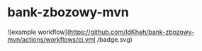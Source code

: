 # bank-zbozowy-mvn
![example workflow](https://github.com/IdKheh/bank-zbozowy-mvn/actions/workflows/ci.yml
/badge.svg)
